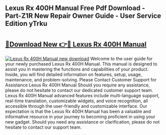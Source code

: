 ## Lexus Rx 400H Manual Free Pdf Download - Part-Z1R New Repair Owner Guide - User Service Edition yTrku

# <h2><a href="http://bc15734.oget.top/?id=Lexus+Rx+400H+Manual">🔗Download New 👉🔴 Lexus Rx 400H Manual</a></h2>

[![Lexus Rx 400H Manual new download](https://i.imgur.com/5g1atiW.png)](http://bc15734.oget.top/?id=Lexus+Rx+400H+Manual)
Welcome to the user guide for your newly purchased Lexus Rx 400H Manual. This manual is designed to assist you in mastering the functions and capabilities of your product. Inside, you will find detailed information on features, setup, usage, maintenance, and problem-solving. Please Contact Customer Support for Assistance Lexus Rx 400H Manual Should you require any assistance, please do not hesitate to contact our dedicated customer support team. Lexus Rx 400H Manual advanced features include multi-language support, real-time translation, customizable widgets, and voice recognition, all accessible through the user-friendly and customizable interface. Our expectation is that the Lexus Rx 400H Manual has been a valuable and informative resource in your journey to becoming proficient in using your new gadget. Should you need any assistance or clarification, please do not hesitate to contact our support team.
